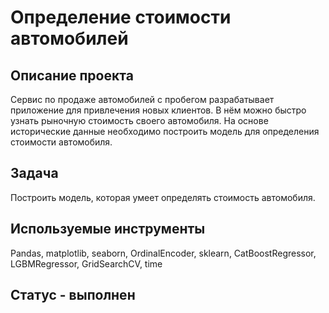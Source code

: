 # Определение стоимости автомобилей
## Описание проекта
Сервис по продаже автомобилей с пробегом  разрабатывает приложение для привлечения новых клиентов. В нём можно быстро узнать рыночную стоимость своего автомобиля. На основе исторические данные необходимо построить модель для определения стоимости автомобиля.
## Задача
Построить модель, которая умеет определять стоимость автомобиля.
## Используемые инструменты
Pandas, matplotlib, seaborn, OrdinalEncoder, sklearn, CatBoostRegressor, LGBMRegressor, GridSearchCV, time
## Статус - выполнен
